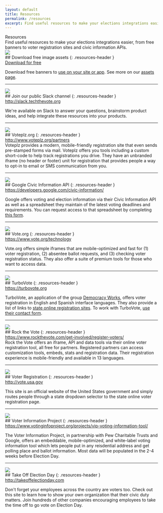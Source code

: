 ```yaml
---
layout: default
title: Resources
permalink: /resources
excerpt: Find useful resources to make your elections integrations easier, from free banners to voter registration sites and civic information APIs
---
```


<div class="page-title">
  Resources
  <div class="inner playbook">
    Find useful resources to make your elections integrations easier, from free banners to voter registration sites and civic information APIs.
  </div>
</div>


<div class="resource-item" markdown="1">

<div class="resource-image" markdown="1">
<a href="{{site.baseurl}}/assets/resources/image-assets.zip" target="_blank" class="resource-image-inner" markdown="1">
<img src="{{site.baseurl}}/assets/images/download.svg" class="download" />
</a>
</div>

<div class="resource-text" markdown="1">
## Download free image assets
{: .resources-header }

<div class="resources-url-wrapper">
	<a href="{{site.baseurl}}/assets/resources/image-assets.zip" target="_blank" class="inline-link">Download for free</a>
</div>

Download free banners to <a href="./faq#can-anyone-use-the-banners-you-provide" class="nav-element">use on your site or app</a>. See more on our <a href="/election_assets">assets page</a>.
</div>

</div>

---

<div class="resource-item" markdown="1">

<div class="resource-image" markdown="1">
<a href="http://slack.techthevote.org" target="_blank" class="resource-image-inner" markdown="1">
<img src="{{site.baseurl}}/assets/images/slack_logo.png" class="slack" />
</a>
</div>


<div class="resource-text" markdown="1">
## Join our public Slack channel
{: .resources-header }

<div class="resources-url-wrapper">
	<a target="_blank" href="http://slack.techthevote.org" class="inline-link">http://slack.techthevote.org</a>
</div>

We're available on Slack to answer your questions, brainstorm product ideas, and help integrate these resources into your products.

</div>

</div>

---

<div class="resource-item" markdown="1">

<div class="resource-image" markdown="1">
<a target="_blank" href="http://www.voteplz.org" class="resource-image-inner" markdown="1">
<img src="{{site.baseurl}}/assets/images/voteplz_logo.svg" class="voteplz" />
</a>
</div>

<div class="resource-text" markdown="1">
## Voteplz.org
{: .resources-header }

<div class="resources-url-wrapper">
	<a href="http://www.voteplz.org/partners" target="_blank" class="inline-link">http://www.voteplz.org/partners</a>
</div>
Voteplz provides a modern, mobile-friendly registration site that even sends pre-stamped forms via mail. Voteplz offers you tools including a custom short-code to help track registrations you drive. They have an unbranded iframe (no header or footer) unit for registration that provides people a way to opt-in to email or SMS communication from you.
</div>

</div>

---

<div class="resource-item" markdown="1">

<div class="resource-image" markdown="1">
<a href="https://developers.google.com/civic-information/" target="_blank" class="resource-image-inner" markdown="1">
<img src="{{site.baseurl}}/assets/images/google_logo.svg" class="google" />
</a>
</div>

<div class="resource-text" markdown="1">
## Google Civic Information API
{: .resources-header }

<div class="resources-url-wrapper">
	<a href="https://developers.google.com/civic-information/" target="_blank" class="inline-link">https://developers.google.com/civic-information/</a>
</div>

Google offers voting and election information via their Civic Information API as well as a spreadsheet they maintain of the latest voting deadlines and requirements. You can request access to that spreadsheet by completing [this form](https://docs.google.com/forms/d/e/1FAIpQLSe5hF4w1LuO_d4KSlbX1aGtv67XasNjhJc73QbWlkrYVldX_Q/viewform).
</div>

</div>

---

<div class="resource-item" markdown="1">

<div class="resource-image" markdown="1">
<a href="https://www.vote.org/technology/" target="_blank" class="resource-image-inner" markdown="1">
<img src="{{site.baseurl}}/assets/images/vote-logo.png" class="voteorg" />
</a>
</div>

<div class="resource-text" markdown="1">
## Vote.org
{: .resources-header }

<div class="resources-url-wrapper">
	<a href="https://www.vote.org/technology/" target="_blank" class="inline-link">https://www.vote.org/technology</a>
</div>

Vote.org offers simple iframes that are mobile-optimized and fast for (1) voter registration, (2) absentee ballot requests, and (3) checking voter registration status. They also offer a suite of premium tools for those who want to access data.
</div>

</div>

---

<div class="resource-item" markdown="1">

<div class="resource-image" markdown="1">
<a href="https://turbovote.org" target="_blank" class="resource-image-inner" markdown="1">
<img src="{{site.baseurl}}/assets/images/turbovote-logo.png" class="turbovote" />
</a>
</div>

<div class="resource-text" markdown="1">
## TurboVote
{: .resources-header }

<div class="resources-url-wrapper">
	<a href="https://turbovote.org" target="_blank" class="inline-link">https://turbovote.org</a>
</div>

TurboVote, an application of the group [Democracy Works](http://democracy.works), offers voter registration in English and Spanish interface languages. They also provide a list of links to [state online registration sites](https://classic.turbovote.org/register_online_state_sites). To work with TurboVote, [use their contact form](http://democracy.works/contact).
</div>

</div>

---

<div class="resource-item" markdown="1">

<div class="resource-image" markdown="1">
<a href="http://rockthevote.org" target="_blank" class="resource-image-inner" markdown="1">
<img src="{{site.baseurl}}/assets/images/rock-the-vote-logo.png" class="rockthevote" />
</a>
</div>

<div class="resource-text" markdown="1">
## Rock the Vote
{: .resources-header }

<div class="resources-url-wrapper">
	<a href="https://www.rockthevote.com/get-involved/register-voters/" target="_blank" class="inline-link">https://www.rockthevote.com/get-involved/register-voters/</a>
</div>
Rock the Vote offers an iframe, API and data tools via their online voter registration tool, all free for partners. Registered partners can access customization tools, embeds, stats and registration data. Their registration experience is mobile-friendly and available in 13 languages.

</div>

</div>

---

<div class="resource-item" markdown="1">

<div class="resource-image" markdown="1">
<a href="http://vote.usa.gov" target="_blank" class="resource-image-inner" markdown="1">
<img src="{{site.baseurl}}/assets/images/usagov_logo.png" class="votegov" />
</a>
</div>

<div class="resource-text" markdown="1">
## Voter Registration
{: .resources-header }

<div class="resources-url-wrapper">
	<a href="http://vote.usa.gov" target="_blank" class="inline-link">http://vote.usa.gov</a>
</div>

This site is an official website of the United States government and simply routes people through a state dropdown selector to the state online voter registration page.

</div>

</div>

---

<div class="resource-item" markdown="1">

<div class="resource-image" markdown="1">
<a href="https://www.votinginfoproject.org/projects/vip-voting-information-tool/" target="_blank" class="resource-image-inner" markdown="1">
<img src="{{site.baseurl}}/assets/images/voter_information_logo.png" class="vip" />
</a>
</div>

<div class="resource-text" markdown="1">
## Voter Information Project
{: .resources-header }

<div class="resources-url-wrapper">
	<a href="https://www.votinginfoproject.org/projects/vip-voting-information-tool/" target="_blank" class="inline-link">https://www.votinginfoproject.org/projects/vip-voting-information-tool/</a>
</div>

The Voter Information Project, in partnership with Pew Charitable Trusts and Google, offers an embeddable, mobile-optimized, and white-label voting information tool which lets people put in any reisdential address and get polling place and ballot information. Most data will be populated in the 2-4 weeks before Election Day.

</div>

</div>

---

<div class="resource-item" markdown="1">

<div class="resource-image" markdown="1">
<a href="http://takeoffelectionday.com" target="_blank" class="resource-image-inner" markdown="1">
<img src="{{site.baseurl}}/assets/images/take_off_election_day_logo.png" class="takeoffelectionday" />
</a>
</div>

<div class="resource-text" markdown="1">
## Take Off Election Day
{: .resources-header }

<div class="resources-url-wrapper">
	<a href="http://takeoffelectionday.com" target="_blank" class="inline-link">http://takeoffelectionday.com</a>
</div>

Don't forget your employees across the country are voters too. Check out this site to learn how to show your own organization that their civic duty matters. Join hundreds of other companies encouraging employees to take the time off to go vote on Election Day.

</div>

</div>
